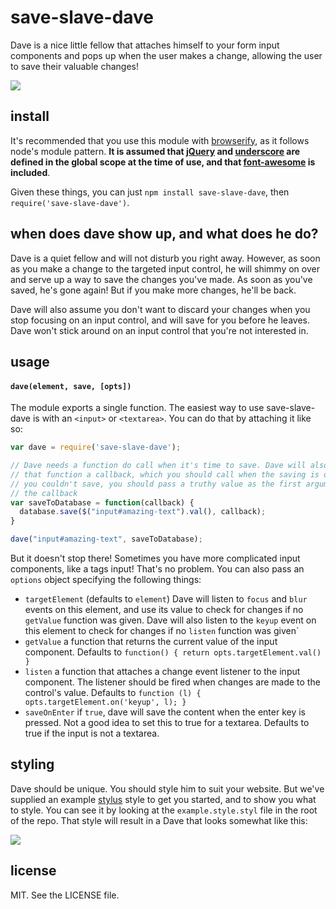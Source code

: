 # save-slave-dave

Dave is a nice little fellow that attaches himself to your form input components
and pops up when the user makes a change, allowing the user to save their
valuable changes!

<img src="http://i.imgur.com/y18Ha6E.jpg"/>

## install

It's recommended that you use this module with
[browserify](https://github.com/substack/node-browserify), as it follows node's
module pattern. **It is assumed that [jQuery](http://jquery.com/) and 
[underscore](http://underscorejs.org/) are defined in the global scope at the
time of use, and that
[font-awesome](http://fortawesome.github.io/Font-Awesome/) is included**. 

Given these things, you can just `npm install save-slave-dave`, then 
`require('save-slave-dave')`.

## when does dave show up, and what does he do?

Dave is a quiet fellow and will not disturb you right away. However, as soon
as you make a change to the targeted input control, he will shimmy on over
and serve up a way to save the changes you've made. As soon as you've saved,
he's gone again! But if you make more changes, he'll be back.

Dave will also assume you don't want to discard your changes when you stop
focusing on an input control, and will save for you before he leaves. Dave
won't stick around on an input control that you're not interested in.

## usage

#### `dave(element, save, [opts])`

The module exports a single function. The easiest way to use save-slave-dave is
with an `<input>` or `<textarea>`. You can do that by attaching it like so:

```javascript
var dave = require('save-slave-dave');

// Dave needs a function do call when it's time to save. Dave will also passed
// that function a callback, which you should call when the saving is done. If
// you couldn't save, you should pass a truthy value as the first argument of
// the callback
var saveToDatabase = function(callback) {
  database.save($("input#amazing-text").val(), callback);
}

dave("input#amazing-text", saveToDatabase);
```

But it doesn't stop there! Sometimes you have more complicated input components,
like a tags input! That's no problem. You can also pass an `options` object
specifying the following things:

* `targetElement` (defaults to `element`) Dave will listen to `focus` and `blur`
  events on this element,  and use its value to check for changes if no 
  `getValue` function was given. Dave will also listen to the `keyup` event on
  this element to check for changes if no `listen` function was given`
* `getValue` a function that returns the current value of the input component.
  Defaults to `function() { return opts.targetElement.val() }`
* `listen` a function that attaches a change event listener to the input
  component. The listener should be fired when changes are made to the control's
  value. Defaults to `function (l) { opts.targetElement.on('keyup', l); }`
* `saveOnEnter` if `true`, dave will save the content when the enter key is
  pressed. Not a good idea to set this to true for a textarea. Defaults to true
  if the input is not a textarea.

## styling

Dave should be unique. You should style him to suit your website. But we've
supplied an example [stylus](http://learnboost.github.io/stylus/) style to get 
you started, and to show you what to style. You can see it by looking at the
`example.style.styl` file in the root of the repo. That style will result in a
Dave that looks somewhat like this:

<img src="http://i.imgur.com/iVravHn.gif"/>

## license

MIT. See the LICENSE file.

